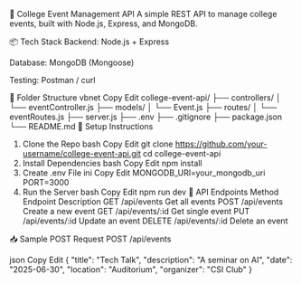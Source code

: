 📘 College Event Management API
A simple REST API to manage college events, built with Node.js, Express, and MongoDB.

📦 Tech Stack
Backend: Node.js + Express

Database: MongoDB (Mongoose)

Testing: Postman / curl

📁 Folder Structure
vbnet
Copy
Edit
college-event-api/
├── controllers/
│   └── eventController.js
├── models/
│   └── Event.js
├── routes/
│   └── eventRoutes.js
├── server.js
├── .env
├── .gitignore
├── package.json
└── README.md
🚀 Setup Instructions
1. Clone the Repo
bash
Copy
Edit
git clone https://github.com/your-username/college-event-api.git
cd college-event-api
2. Install Dependencies
bash
Copy
Edit
npm install
3. Create .env File
ini
Copy
Edit
MONGODB_URI=your_mongodb_uri
PORT=3000
4. Run the Server
bash
Copy
Edit
npm run dev
🔌 API Endpoints
Method	Endpoint	Description
GET	/api/events	Get all events
POST	/api/events	Create a new event
GET	/api/events/:id	Get single event
PUT	/api/events/:id	Update an event
DELETE	/api/events/:id	Delete an event

📥 Sample POST Request
POST /api/events

json
Copy
Edit
{
  "title": "Tech Talk",
  "description": "A seminar on AI",
  "date": "2025-06-30",
  "location": "Auditorium",
  "organizer": "CSI Club"
}
